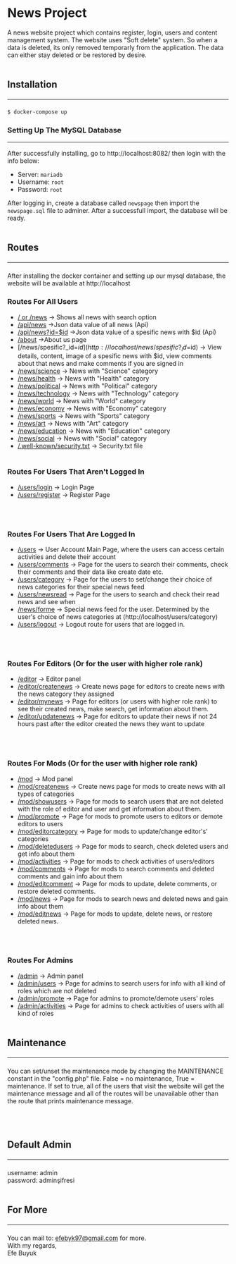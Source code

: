 # News Project
A news website project which contains register, login, users and content management system.
The website uses "Soft delete" system. So when a data is deleted, its only removed temporarly from the application. The data can either stay deleted or be restored by desire. 
<br> <br>

## Installation <hr>
```bash
$ docker-compose up
```

### Setting Up The MySQL Database <hr>
After successfully installing, go to http://localhost:8082/ then login with the info below:

- Server: `mariadb`
- Username: `root`
- Password: `root`

After logging in, create a database called `newspage` then import the `newspage.sql` file to adminer.
After a successfull import, the database will be ready.
<br> <br>

## Routes <hr>

After installing the docker container and setting up our mysql database, the website will be available at http://localhost

### Routes For All Users <br>

- [/ or /news](http://localhost/news) -> Shows all news with search option
- [/api/news](http://localhost/api/news) ->Json data value of all news (Api)
- [/api/news?id=$id](http://localhost/api/news) ->Json data value of a spesific news with $id (Api)
- [/about](http://localhost/about) ->About us page
- [/news/spesific?_id=$id](http://localhost/news/spesific?_id=$id) -> View details, content, image of a spesific news with $id, view comments about that news and make comments if you are signed in
- [/news/science](http://localhost/news/science) -> News with "Science" category
- [/news/health](http://localhost/news/health) -> News with "Health" category
- [/news/political](http://localhost/news/political) -> News with "Political" category
- [/news/technology](http://localhost/news/technology) -> News with "Technology" category
- [/news/world](http://localhost/news/world) -> News with "World" category
- [/news/economy](http://localhost/news/economy) -> News with "Economy" category
- [/news/sports](http://localhost/news/sports) -> News with "Sports" category
- [/news/art](http://localhost/news/art) -> News with "Art" category
- [/news/education](http://localhost/news/education) -> News with "Education" category
- [/news/social](http://localhost/news/social) -> News with "Social" category
- [/.well-known/security.txt](http://localhost/.well-known/security.txt) -> Security.txt file <br> <br>

### Routes For Users That Aren't Logged In <br>
- [/users/login](http://localhost/users/login) -> Login Page
- [/users/register](http://localhost/users/register) -> Register Page

<br> <br>
### Routes For Users That Are Logged In <br>
- [/users](http://localhost/users) -> User Account Main Page, where the users can access certain activities and delete their account
- [/users/comments](http://localhost/users/comments) -> Page for the users to search their comments, check their comments and their data like create date etc.
- [/users/category](http://localhost/users/category) -> Page for the users to set/change their choice of news categories for their special news feed
- [/users/newsread](http://localhost/users/newsread) -> Page for the users to search and check their read news and see when
- [/news/forme](http://localhost/news/forme) -> Special news feed for the user. Determined by the user's choice of news categories at (http://localhost/users/category)
- [/users/logout](http://localhost/users/logout) -> Logout route for users that are logged in. 


<br> <br>
### Routes For Editors (Or for the user with higher role rank)<br>
- [/editor](http://localhost/editor) -> Editor panel
- [/editor/createnews](http://localhost/editor/createnews) -> Create news page for editors to create news with the news category they assigned
- [/editor/mynews](http://localhost/editor/mynews) -> Page for editors (or users with higher role rank) to see their created news, make search, get information about them.
- [/editor/updatenews](http://localhost/editor/updatenews) -> Page for editors to update their news if not 24 hours past after the editor created the news they want to update


<br> <br>
### Routes For Mods (Or for the user with higher role rank)<br>
- [/mod](http://localhost/mod) -> Mod panel
- [/mod/createnews](http://localhost/mod/createnews) -> Create news page for mods to create news with all types of categories
- [/mod/showusers](http://localhost/mod/showusers) -> Page for mods to search users that are not deleted with the role of editor and user and get information about them.
- [/mod/promote](http://localhost/mod/promote) -> Page for mods to promote users to editors or demote editors to users
- [/mod/editorcategory](http://localhost/mod/editorcategory) -> Page for mods to update/change editor's' categories
- [/mod/deletedusers](http://localhost/mod/deletedusers) -> Page for mods to search, check deleted users and get info about them
- [/mod/activities](http://localhost/mod/activities) -> Page for mods to check activities of users/editors
- [/mod/comments](http://localhost/mod/comments) -> Page for mods to search comments and deleted comments and gain info about them
- [/mod/editcomment](http://localhost/mod/editcomment) -> Page for mods to update, delete comments, or restore deleted comments.
- [/mod/news](http://localhost/mod/news) -> Page for mods to search news and deleted news and gain info about them
- [/mod/editnews](http://localhost/mod/editnews) -> Page for mods to update, delete news, or restore deleted news.


<br> <br>
### Routes For Admins <br>
- [/admin](http://localhost/admin) -> Admin panel
- [/admin/users](http://localhost/admin/users) -> Page for admins to search users for info with all kind of roles which are not deleted
- [/admin/promote](http://localhost/admin/promote) -> Page for admins to promote/demote users' roles
- [/admin/activities](http://localhost/admin/activities) -> Page for admins to check activities of users with all kind of roles
<br> <br>

## Maintenance <hr>
You can set/unset the maintenance mode by changing the MAINTENANCE constant in the "config.php" file. False = no maintenance, True = maintenance. If set to true, all of the users that visit the website will get the maintenance message and all of the routes will be unavailable other than the route that prints maintenance message.

<br> <br>

## Default Admin <hr>
username: admin<br>
password: adminşifresi
<br> <br>

## For More <hr>
You can mail to: efebyk97@gmail.com for more. <br>
With my regards, <br>
Efe Buyuk